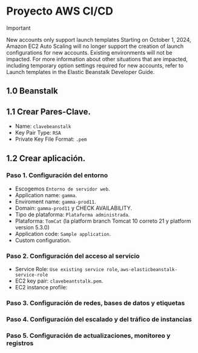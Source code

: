 # Proyecto AWS CI/CD

> [!IMPORTANT]
> New accounts only support launch templates
Starting on October 1, 2024, Amazon EC2 Auto Scaling will no longer support the creation of launch configurations for new accounts. Existing environments will not be impacted. For more information about other situations that are impacted, including temporary option settings required for new accounts, refer to Launch templates  in the Elastic Beanstalk Developer Guide.
>

## 1.0 Beanstalk

## 1.1 Crear Pares-Clave.

- Name: `clavebeanstalk`
- Key Pair Type: `RSA`
- Private Key File Format: `.pem`

## 1.2 Crear aplicación.
### Paso 1. Configuración del entorno

- Escogemos `Entorno de servidor web`.
- Application name: `gamma`.
- Enviroment name: `gamma-prod11`.
- Domain: `gamma-prod11` y CHECK AVAILABILITY.
- Tipo de plataforma: `Plataforma administrada`.
- Plataforma: `TomCat` (la platform branch Tomcat 10 correto 21 y platform version 5.3.0)
- Application code: `Sample application`.
- Custom configuration.

### Paso 2. Configuración del acceso al servicio

- Service Role: `Use existing service role`, `aws-elasticbeanstalk-service-role`
- EC2 key pair: `clavebeantstalk.pem`.
- EC2 instance profile: 
  
### Paso 3. Configuración de redes, bases de datos y etiquetas

### Paso 4. Configuración del escalado y del tráfico de instancias

### Paso 5. Configuración de actualizaciones, monitoreo y registros
